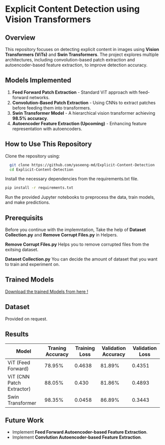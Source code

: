 # Explicit Content Detection using Vision Transformers

##  Overview
This repository focuses on detecting explicit content in images using **Vision Transformers (ViTs)** and **Swin Transformers**. The project explores multiple architectures, including convolution-based patch extraction and autoencoder-based feature extraction, to improve detection accuracy.

## Models Implemented
1. **Feed Forward Patch Extraction** - Standard ViT approach with feed-forward networks.
2. **Convolution-Based Patch Extraction** - Using CNNs to extract patches before feeding them into transformers.
3. **Swin Transformer Model** - A hierarchical vision transformer achieving **98.5% accuracy**.
4. **Autoencoder Feature Extraction (Upcoming)** - Enhancing feature representation with autoencoders.

## How to Use This Repository
Clone the repository using:
```bash
  git clone https://github.com/yaseeng-md/Explicit-Content-Detection
  cd Explicit-Content-Detection
```
Install the necessary dependencies from the requirements.txt file.
```bash
pip install -r requirements.txt
```
Run the provided Jupyter notebooks to preprocess the data, train models, and make predictions.

## Prerequisits
Before you continue with the implemntation, Take the help of **Dataset Collection.py** and **Remove Corrupt Files.py** in Helpers.


**Remove Corrupt Files.py** Helps you to remove corrupted files from the exitsing dataset.


**Dataset Collection.py** You can decide the amount of dataset that you want to train and experiment on.

## Trained Models
[Download the trained Models from here !](https://drive.google.com/drive/folders/1pXR-1hBxhV8rD6jXxoPAVCsCMDK78iyB?usp=sharing)

## Dataset
Provided on request.

##  Results
| Model                      | Traning Accuracy | Training Loss | Validation Accuracy | Validation Loss |
|----------------------------|------------------|---------------|---------------------|-----------------|
| ViT (Feed Forward)         | 78.95%           | 0.4638        | 81.89%              | 0.4351          |
| ViT (CNN Patch Extractor)  | 88.05%           | 0.430         | 81.86%              | 0.4893          |
| Swin Transformer           | 98.35%           | 0.0458        | 86.89%              | 0.3443          |


##  Future Work
- Implement **Feed Forward Autoencoder-based Feature Extraction**.
- Implement  **Convlution Autoencoder-based Feature Extraction**.

